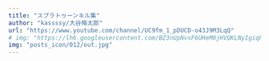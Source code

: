 ```yaml
---
title: "スプラトゥーンキル集"
author: "kassssy/大谷脩太郎"
url: "https://www.youtube.com/channel/UC9fm_1_pDUCD-o43J9M3LqQ"
# img: "https://lh6.googleusercontent.com/BZ3nUpNvsF6UHeM0jHVQKLNyIgiqhj8E0APh_biSsHYU4m5vYi-kLtnPk77oRpmIXv4Z0SKFtGPb_wLdHUZB=w1886-h936-rw"
img: "posts_icon/012/out.jpg"
---
```

